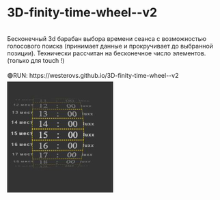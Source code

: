 # 3D-finity-time-wheel--v2
<br>
Бесконечный 3d барабан выбора времени сеанса с возможностью голосового поиска (принимает данные и прокручивает до выбранной позиции).
Технически рассчитан на бесконечное число элементов.
(только для touch !)
</br>
</br>
🟢RUN: https://westerovs.github.io/3D-finity-time-wheel--v2
<br>
<img src="cover.jpg">
